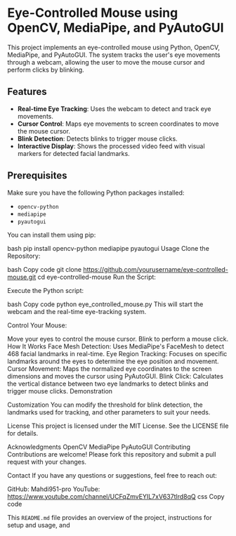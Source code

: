 # Eye-Controlled Mouse using OpenCV, MediaPipe, and PyAutoGUI

This project implements an eye-controlled mouse using Python, OpenCV, MediaPipe, and PyAutoGUI. The system tracks the user's eye movements through a webcam, allowing the user to move the mouse cursor and perform clicks by blinking.

## Features

- **Real-time Eye Tracking**: Uses the webcam to detect and track eye movements.
- **Cursor Control**: Maps eye movements to screen coordinates to move the mouse cursor.
- **Blink Detection**: Detects blinks to trigger mouse clicks.
- **Interactive Display**: Shows the processed video feed with visual markers for detected facial landmarks.

## Prerequisites

Make sure you have the following Python packages installed:

- `opencv-python`
- `mediapipe`
- `pyautogui`

You can install them using pip:

bash
pip install opencv-python mediapipe pyautogui
Usage
Clone the Repository:

bash
Copy code
git clone https://github.com/yourusername/eye-controlled-mouse.git
cd eye-controlled-mouse
Run the Script:

Execute the Python script:

bash
Copy code
python eye_controlled_mouse.py
This will start the webcam and the real-time eye-tracking system.

Control Your Mouse:

Move your eyes to control the mouse cursor.
Blink to perform a mouse click.
How It Works
Face Mesh Detection: Uses MediaPipe's FaceMesh to detect 468 facial landmarks in real-time.
Eye Region Tracking: Focuses on specific landmarks around the eyes to determine the eye position and movement.
Cursor Movement: Maps the normalized eye coordinates to the screen dimensions and moves the cursor using PyAutoGUI.
Blink Click: Calculates the vertical distance between two eye landmarks to detect blinks and trigger mouse clicks.
Demonstration

Customization
You can modify the threshold for blink detection, the landmarks used for tracking, and other parameters to suit your needs.

License
This project is licensed under the MIT License. See the LICENSE file for details.

Acknowledgments
OpenCV
MediaPipe
PyAutoGUI
Contributing
Contributions are welcome! Please fork this repository and submit a pull request with your changes.

Contact
If you have any questions or suggestions, feel free to reach out:

GitHub: Mahdi951-pro
YouTube: https://www.youtube.com/channel/UCFqZmvEYIL7xV637tlrd8qQ
css
Copy code

This `README.md` file provides an overview of the project, instructions for setup and usage, and 
